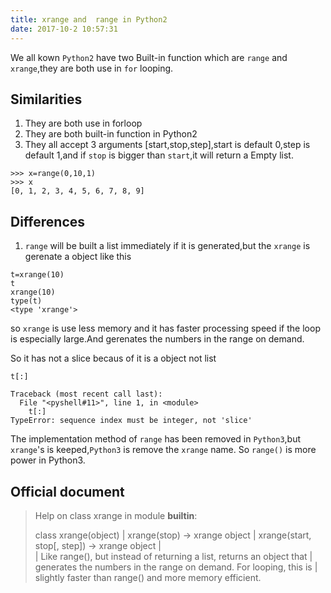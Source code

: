 ```yaml
---
title: xrange and  range in Python2
date: 2017-10-2 10:57:31
---
```


We all kown `Python2` have two Built-in function which are `range` and `xrange`,they are both  use in `for` looping.

## Similarities ##
1. They are both use in forloop 
2. They are both built-in function in Python2
3. They all accept 3 arguments [start,stop,step],start is default 0,step is default 1,and if `stop` is bigger than `start`,it will return a Empty list.

```
>>> x=range(0,10,1)  
>>> x  
[0, 1, 2, 3, 4, 5, 6, 7, 8, 9]  

``` 


## Differences ##

1. `range` will be built a list immediately if it is generated,but the `xrange` is gerenate a object like this
```
t=xrange(10)  
t  
xrange(10)  
type(t)  
<type 'xrange'>  

```
so `xrange` is use less memory and it has faster processing speed if the loop is especially large.And gerenates the numbers in the range on demand.

So it has not a slice becaus of it is a object not  list 
```
t[:]

Traceback (most recent call last):  
  File "<pyshell#11>", line 1, in <module>  
    t[:]
TypeError: sequence index must be integer, not 'slice'

```
The implementation method of `range` has been removed in `Python3`,but `xrange`'s is keeped,`Python3` is remove the `xrange` name.
So `range()` is more power in Python3.

## Official document ##

>Help on class xrange in module __builtin__:
>
>class xrange(object)
> |  xrange(stop) -> xrange object
> |  xrange(start, stop[, step]) -> xrange object
> |  
> |  Like range(), but instead of returning a list, returns an object that
> |  generates the numbers in the range on demand.  For looping, this is 
> |  slightly faster than range() and more memory efficient.

